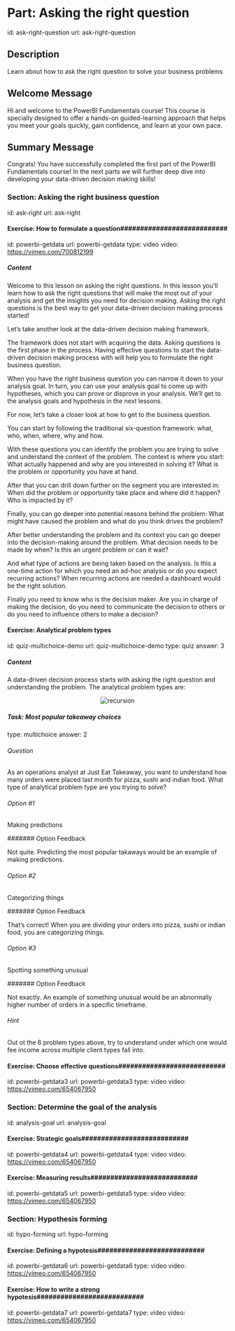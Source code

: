 # Part: Asking the right question 
id: ask-right-question
url: ask-right-question

## Description

Learn about how to ask the right question to solve your business problems
## Welcome Message

Hi and welcome to the PowerBI Fundamentals course! This course is specially designed to offer a hands-on guided-learning approach that helps you meet your goals quickly, gain confidence, and learn at your own pace. 

## Summary Message

Congrats! You have successfully completed the first part of the PowerBI Fundamentals course! In the next parts we will further deep dive into developing your data-driven decision making skills!


### Section: Asking the right business question
id: ask-right
url: ask-right

#### Exercise: How to formulate a question###########################
id: powerbi-getdata
url: powerbi-getdata
type: video
video: https://vimeo.com/700812199

##### Content

<p>Welcome to this lesson on asking the right questions. In this lesson you’ll learn how to ask the right questions that will make the most out of your analysis and get the insights you need for decision making. Asking the right questions is the best way to get your data-driven decision making process started!</p>

<p>Let’s take another look at the data-driven decision making framework.</p>

<p>The framework does not start with acquiring the data. Asking questions is the first phase in the process. Having effective questions to start the data-driven decision making process with will help you to formulate the right business question.</p>

<p>When you have the right business question you can narrow it down to your analysis goal. In turn, you can use your analysis goal to come up with hypotheses, which you can prove or disprove in your analysis. We’ll get to the analysis goals and hypothesis in the next lessons. </p>

<p>For now, let’s take a closer look at how to get to the business question.</p>

<p>You can start by following the traditional six-question framework: what, who, when, where, why and how.</p>

<p>With these questions you can identify the problem you are trying to solve and understand the context of the problem. The context is where you start: What actually happened and why are you interested in solving it? What is the problem or opportunity you have at hand. 

After that you can drill down further on the segment you are interested in: When did the problem or opportunity take place and where did it happen? Who is impacted by it? 

Finally, you can go deeper into potential reasons behind the problem: What might have caused the problem and what do you think drives the problem? </p>

<p>After better understanding the problem and its context you can go deeper into the decision-making around the problem. What decision needs to be made by when? Is this an urgent problem or can it wait? 

And what type of actions are being taken based on the analysis. Is this a one-time action for which you need an ad-hoc analysis or do you expect recurring actions? When recurring actions are needed a dashboard would be the right solution. 

Finally you need to know who is the decision maker. Are you in charge of making the decision, do you need to communicate the decision to others or do you need to influence others to make a decision?</p>

#### Exercise: Analytical problem types
id: quiz-multichoice-demo
url: quiz-multichoice-demo
type: quiz
answer: 3

##### Content

<p>A data-driven decision process starts with asking the right question and understanding the problem. The analytical problem types are:</p>

<p align="middle"><img src="/static/AnalyticalProblems2.png" alt="recursion" align="middle" style="max-width: 100%"></p>


##### Task: Most popular takeaway choices
type: multichoice
answer: 2

###### Question

<p>As an operations analyst at Just Eat Takeaway, you want to understand how many orders were placed last month for pizza, sushi and indian food. What type of analytical problem type are you trying to solve?</p>

###### Option #1

<p>Making predictions</p>

####### Option Feedback

<p>Not quite. Predicting the most popular takaways would be an example of making predictions.</p>

###### Option #2

<p>Categorizing things</p>

####### Option Feedback

<p>That’s correct! When you are dividing your orders into pizza, sushi or indian food, you are categorizing things.</p>

###### Option #3

<p>Spotting something unusual</p>

####### Option Feedback

<p>Not exactly. An example of something unusual would be an abnormally higher number of orders in a specific timeframe.</p>

###### Hint

<p>Out ot the 6 problem types above, try to understand under which one would fee income across multiple client types fall into.</p>



#### Exercise: Choose effective questions###########################
id: powerbi-getdata3
url: powerbi-getdata3
type: video
video: https://vimeo.com/654067950


### Section: Determine the goal of the analysis
id: analysis-goal
url: analysis-goal

#### Exercise: Strategic goals###########################
id: powerbi-getdata4
url: powerbi-getdata4
type: video
video: https://vimeo.com/654067950

#### Exercise: Measuring results###########################
id: powerbi-getdata5
url: powerbi-getdata5
type: video
video: https://vimeo.com/654067950



### Section: Hypothesis forming
id: hypo-forming
url: hypo-forming

#### Exercise: Defining a hypotesis###########################
id: powerbi-getdata6
url: powerbi-getdata6
type: video
video: https://vimeo.com/654067950

#### Exercise: How to write a strong hypotesis###########################
id: powerbi-getdata7
url: powerbi-getdata7
type: video
video: https://vimeo.com/654067950

